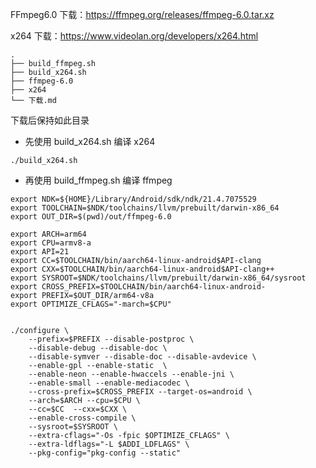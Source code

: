 FFmpeg6.0 下载：https://ffmpeg.org/releases/ffmpeg-6.0.tar.xz

x264 下载：https://www.videolan.org/developers/x264.html

```
.
├── build_ffmpeg.sh
├── build_x264.sh
├── ffmpeg-6.0
├── x264
└── 下载.md
```

下载后保持如此目录

- 先使用 build_x264.sh 编译 x264

```shell
./build_x264.sh
```

- 再使用 build_ffmpeg.sh 编译 ffmpeg

```shell
export NDK=${HOME}/Library/Android/sdk/ndk/21.4.7075529
export TOOLCHAIN=$NDK/toolchains/llvm/prebuilt/darwin-x86_64
export OUT_DIR=$(pwd)/out/ffmpeg-6.0

export ARCH=arm64
export CPU=armv8-a
export API=21
export CC=$TOOLCHAIN/bin/aarch64-linux-android$API-clang
export CXX=$TOOLCHAIN/bin/aarch64-linux-android$API-clang++
export SYSROOT=$NDK/toolchains/llvm/prebuilt/darwin-x86_64/sysroot
export CROSS_PREFIX=$TOOLCHAIN/bin/aarch64-linux-android-
export PREFIX=$OUT_DIR/arm64-v8a
export OPTIMIZE_CFLAGS="-march=$CPU"


./configure \
	--prefix=$PREFIX --disable-postproc \
	--disable-debug --disable-doc \
	--disable-symver --disable-doc --disable-avdevice \
	--enable-gpl --enable-static  \
	--enable-neon --enable-hwaccels --enable-jni \
	--enable-small --enable-mediacodec \
	--cross-prefix=$CROSS_PREFIX --target-os=android \
	--arch=$ARCH --cpu=$CPU \
	--cc=$CC  --cxx=$CXX \
	--enable-cross-compile \
	--sysroot=$SYSROOT \
	--extra-cflags="-Os -fpic $OPTIMIZE_CFLAGS" \
	--extra-ldflags="-L $ADDI_LDFLAGS" \
	--pkg-config="pkg-config --static"
```
